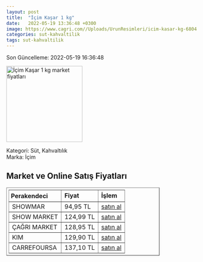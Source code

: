 ```yaml
---
layout: post
title:  "İçim Kaşar 1 kg"
date:   2022-05-19 13:36:48 +0300
image: https://www.cagri.com//Uploads/UrunResimleri/icim-kasar-kg-6804.jpg
categories: sut-kahvaltilik
tags: sut-kahvaltilik
---
```


Son Güncelleme: 2022-05-19 16:36:48

<img src="https://www.cagri.com//Uploads/UrunResimleri/icim-kasar-kg-6804.jpg" width="200" alt="İçim Kaşar 1 kg market fiyatları" />

Kategori: Süt, Kahvaltılık
<br />
Marka: İçim

<h2>Market ve Online Satış Fiyatları</h2>

<table border="1" style="padding: 5px;width:80%;">
  <tr>
    <td style="padding: 5px;"><strong>Perakendeci</strong></td>
    <td><strong>Fiyat</strong></td>
    <td><strong>İşlem</strong></td>
  </tr>
  <tr>
              <td title="Showmar">SHOWMAR</td>
              <td>94,95 TL</td>
              <td><a title="Showmar" target="_blank" href="https://www.showmar.com.tr/urun/icim-taze-kasar-kg">satın al</a></td>
            </tr><tr>
              <td title="Show Market">SHOW MARKET</td>
              <td>124,99 TL</td>
              <td><a title="Show Market" target="_blank" href="https://www.showsanal.com/product/icim-peynir-kasar-taze-kg/8642af44-966f-44b3-b23e-4535cb8642f4">satın al</a></td>
            </tr><tr>
              <td title="Çağrı Market">ÇAĞRI MARKET</td>
              <td>128,95 TL</td>
              <td><a title="Çağrı Market" target="_blank" href="https://www.cagri.com/icim-kasar-kg">satın al</a></td>
            </tr><tr>
              <td title="Kim">KIM</td>
              <td>129,90 TL</td>
              <td><a title="Kim" target="_blank" href="https://www.kimgeldi.com/icim-taze-kasar-blok-kg">satın al</a></td>
            </tr><tr>
              <td title="CarrefourSA">CARREFOURSA</td>
              <td>137,10 TL</td>
              <td><a title="CarrefourSA" target="_blank" href="https://www.carrefoursa.com/icim-kasar-peyniri-1-kg-p-30098209">satın al</a></td>
            </tr>
</table>
